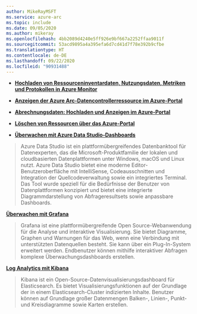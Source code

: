 ```yaml
---
author: MikeRayMSFT
ms.service: azure-arc
ms.topic: include
ms.date: 09/05/2020
ms.author: mikeray
ms.openlocfilehash: 4bb2089d4240e5ff926e9bf667a2252ffaa9011f
ms.sourcegitcommit: 53acd9895a4a395efa6d7cd41d7f78e392b9cfbe
ms.translationtype: HT
ms.contentlocale: de-DE
ms.lasthandoff: 09/22/2020
ms.locfileid: "90931488"
---
```

- **[Hochladen von Ressourceninventardaten, Nutzungsdaten, Metriken und Protokollen in Azure Monitor](../articles/azure-arc/data/upload-metrics-and-logs-to-azure-monitor.md)**

- **[Anzeigen der Azure Arc-Datencontrollerressource im Azure-Portal](../articles/azure-arc/data/view-data-controller-in-azure-portal.md)**

- **[Abrechnungsdaten: Hochladen und Anzeigen im Azure-Portal](../articles/azure-arc/data/view-billing-data-in-azure.md)**

- **[Löschen von Ressourcen über das Azure-Portal](../articles/azure-arc/data/delete-azure-resources.md)**

- **[Überwachen mit Azure Data Studio-Dashboards](../articles/azure-arc/data/azure-data-studio-dashboards.md)**
> Azure Data Studio ist ein plattformübergreifendes Datenbanktool für Datenexperten, das die Microsoft-Produktfamilie der lokalen und cloudbasierten Datenplattformen unter Windows, macOS und Linux nutzt. Azure Data Studio bietet eine moderne Editor-Benutzeroberfläche mit IntelliSense, Codeausschnitten und Integration der Quellcodeverwaltung sowie ein integriertes Terminal. Das Tool wurde speziell für die Bedürfnisse der Benutzer von Datenplattformen konzipiert und bietet eine integrierte Diagrammdarstellung von Abfrageresultsets sowie anpassbare Dashboards.

**[Überwachen mit Grafana](../articles/azure-arc/data/monitor-grafana-kibana.md)**
> Grafana ist eine plattformübergreifende Open Source-Webanwendung für die Analyse und interaktive Visualisierung. Sie bietet Diagramme, Graphen und Warnungen für das Web, wenn eine Verbindung mit unterstützten Datenquellen besteht. Sie kann über ein Plug-In-System erweitert werden. Endbenutzer können mithilfe interaktiver Abfragen komplexe Überwachungsdashboards erstellen.

**[Log Analytics mit Kibana](../articles/azure-arc/data/monitor-grafana-kibana.md)**
>Kibana ist ein Open-Source-Datenvisualisierungsdashboard für Elasticsearch. Es bietet Visualisierungsfunktionen auf der Grundlage der in einem Elasticsearch-Cluster indizierten Inhalte. Benutzer können auf Grundlage großer Datenmengen Balken-, Linien-, Punkt- und Kreisdiagramme sowie Karten erstellen.
